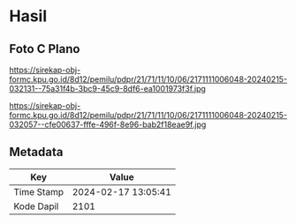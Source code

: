 # Hasil

## Foto C Plano

https://sirekap-obj-formc.kpu.go.id/8d12/pemilu/pdpr/21/71/11/10/06/2171111006048-20240215-032131--75a31f4b-3bc9-45c9-8df6-ea1001973f3f.jpg

https://sirekap-obj-formc.kpu.go.id/8d12/pemilu/pdpr/21/71/11/10/06/2171111006048-20240215-032057--cfe00637-fffe-496f-8e96-bab2f18eae9f.jpg


## Metadata

| Key        | Value               |
| ---------- | ------------------- |
| Time Stamp | 2024-02-17 13:05:41 |
| Kode Dapil | 2101                |




